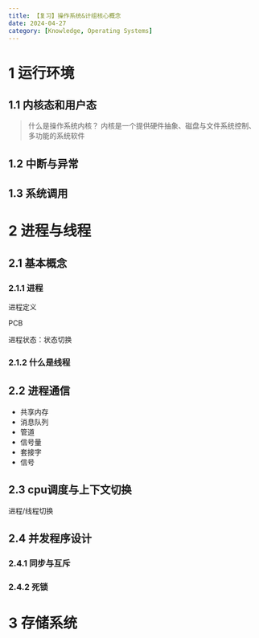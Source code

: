 ```yaml
---
title: 【复习】操作系统&计组核心概念
date: 2024-04-27
category: [Knowledge, Operating Systems]
---
```


# 1 运行环境

## 1.1 内核态和用户态
> 什么是操作系统内核？
> 内核是一个提供硬件抽象、磁盘与文件系统控制、多功能的系统软件


## 1.2 中断与异常

## 1.3 系统调用

# 2 进程与线程

## 2.1 基本概念

### 2.1.1 进程
进程定义

PCB

进程状态：状态切换

### 2.1.2 什么是线程

## 2.2 进程通信

- 共享内存
- 消息队列
- 管道
- 信号量
- 套接字
- 信号

## 2.3 cpu调度与上下文切换

进程/线程切换

## 2.4 并发程序设计

### 2.4.1 同步与互斥

### 2.4.2 死锁

# 3 存储系统
